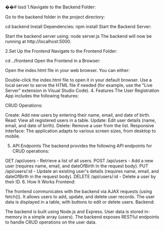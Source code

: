 ��#   l s s d 
1.Navigate to the Backend Folder:

Go to the backend folder in the project directory:

cd backend
Install Dependencies:
npm install
Start the Backend Server:

Start the backend server using:
node server.js
The backend will now be running at http://localhost:5000.

2.Set Up the Frontend
Navigate to the Frontend Folder:

cd ../frontend
Open the Frontend in a Browser:

Open the index.html file in your web browser. You can either:

Double-click the index.html file to open it in your default browser.
Use a local server to serve the HTML file if needed (for example, use the "Live Server" extension in Visual Studio Code).
4. Features
The User Registration App includes the following features:

CRUD Operations:

Create: Add new users by entering their name, email, and date of birth.
Read: View all registered users in a table.
Update: Edit user details (name, email, and date of birth).
Delete: Remove a user from the list.
Responsive Interface: The application adapts to various screen sizes, from desktop to mobile.

5. API Endpoints
The backend provides the following API endpoints for CRUD operations:

GET /api/users - Retrieve a list of all users.
POST /api/users - Add a new user (requires name, email, and dateOfBirth in the request body).
PUT /api/users/:id - Update an existing user's details (requires name, email, and dateOfBirth in the request body).
DELETE /api/users/:id - Delete a user by their ID.
6. How It Works
Frontend:

The frontend communicates with the backend via AJAX requests (using fetch()).
It allows users to add, update, and delete user records.
The user data is displayed in a table, with buttons to edit or delete users.
Backend:

The backend is built using Node.js and Express.
User data is stored in-memory in a simple array (users).
The backend exposes RESTful endpoints to handle CRUD operations on the user data.

 
 
